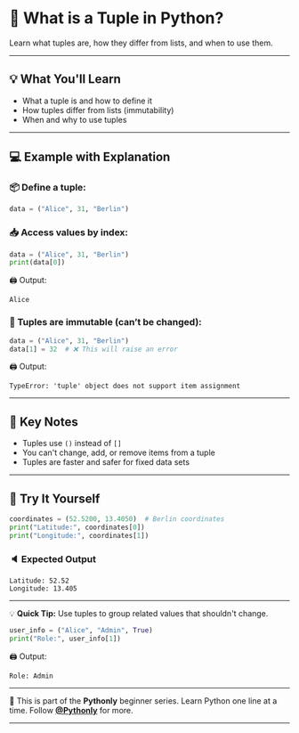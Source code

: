 # 🔗 What is a Tuple in Python?

Learn what tuples are, how they differ from lists, and when to use them.

---

## 💡 What You'll Learn

* What a tuple is and how to define it
* How tuples differ from lists (immutability)
* When and why to use tuples

---

## 💻 Example with Explanation

### 📦 Define a tuple:

```python
data = ("Alice", 31, "Berlin")
```

### 📥 Access values by index:

```python
data = ("Alice", 31, "Berlin")
print(data[0])
```

🖨️ Output:

```
Alice
```

### 🚫 Tuples are immutable (can’t be changed):

```python
data = ("Alice", 31, "Berlin")
data[1] = 32  # ❌ This will raise an error
```

🖨️ Output:

```
TypeError: 'tuple' object does not support item assignment
```

---

## 📌 Key Notes

* Tuples use `()` instead of `[]`
* You can't change, add, or remove items from a tuple
* Tuples are faster and safer for fixed data sets

---

## 🧪 Try It Yourself

```python
coordinates = (52.5200, 13.4050)  # Berlin coordinates
print("Latitude:", coordinates[0])
print("Longitude:", coordinates[1])
```

### 🔈 Expected Output

```
Latitude: 52.52
Longitude: 13.405
```

---

💡 **Quick Tip:** Use tuples to group related values that shouldn't change.

```python
user_info = ("Alice", "Admin", True)
print("Role:", user_info[1])
```

🖨️ Output:

```
Role: Admin
```

---

🐍 This is part of the **Pythonly** beginner series.
Learn Python one line at a time. Follow **[@Pythonly](https://www.youtube.com/@Pythonly)** for more.

---

